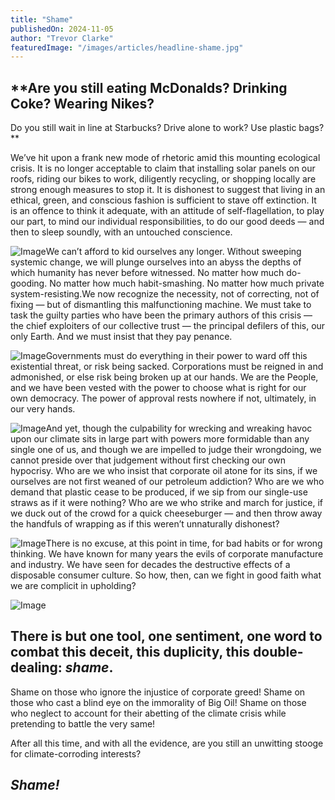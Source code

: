 ```yaml
---
title: "Shame"
publishedOn: 2024-11-05
author: "Trevor Clarke"
featuredImage: "/images/articles/headline-shame.jpg"
---
```


## **Are you still eating McDonalds? Drinking Coke? Wearing Nikes?
Do you still wait in line at Starbucks? Drive alone to work? Use plastic bags?**

We’ve hit upon a frank new mode of rhetoric amid this mounting ecological crisis. It is no longer acceptable to claim that installing solar panels on our roofs, riding our bikes to work, diligently recycling, or shopping locally are strong enough measures to stop it. It is dishonest to suggest that living in an ethical, green, and conscious fashion is sufficient to stave off extinction. It is an offence to think it adequate, with an attitude of self-flagellation, to play our part, to mind our individual responsibilities, to do our good deeds — and then to sleep soundly, with an untouched conscience.

![Image](/images/articles/0-happy-meal.jpg)We can’t afford to kid ourselves any longer. Without sweeping systemic change, we will plunge ourselves into an abyss the depths of which humanity has never before witnessed. No matter how much do-gooding. No matter how much habit-smashing. No matter how much private system-resisting.We now recognize the necessity, not of correcting, not of fixing — but of dismantling this malfunctioning machine. We must take to task the guilty parties who have been the primary authors of this crisis — the chief exploiters of our collective trust — the principal defilers of this, our only Earth. And we must insist that they pay penance.

![Image](/images/articles/stanislav-kondratiev-icpw-gzd2tm-unsplash.jpg)Governments must do everything in their power to ward off this existential threat, or risk being sacked. Corporations must be reigned in and admonished, or else risk being broken up at our hands. We are the People, and we have been vested with the power to choose what is right for our own democracy. The power of approval rests nowhere if not, ultimately, in our very hands.

![Image](/images/articles/joao-silas-jp1kdexsn5e-unsplash.jpg)And yet, though the culpability for wrecking and wreaking havoc upon our climate sits in large part with powers more formidable than any single one of us, and though we are impelled to judge their wrongdoing, we cannot preside over that judgement without first checking our own hypocrisy. Who are we who insist that corporate oil atone for its sins, if we ourselves are not first weaned of our petroleum addiction? Who are we who demand that plastic cease to be produced, if we sip from our single-use straws as if it were nothing? Who are we who strike and march for justice, if we duck out of the crowd for a quick cheeseburger — and then throw away the handfuls of wrapping as if this weren’t unnaturally dishonest?

![Image](/images/articles/imani-clovis-lxvxpa1lovm-unsplash.jpg)There is no excuse, at this point in time, for bad habits or for wrong thinking. We have known for many years the evils of corporate manufacture and industry. We have seen for decades the destructive effects of a disposable consumer culture. So how, then, can we fight in good faith what we are complicit in upholding?

![Image](/images/articles/jo-lanta-74qcxem8yyw-unsplash.jpg)
## **There is but one tool, one sentiment, one word to combat this deceit, this duplicity, this double-dealing: *shame*.**

Shame on those who ignore the injustice of corporate greed! Shame on those who cast a blind eye on the immorality of Big Oil! Shame on those who neglect to account for their abetting of the climate crisis while pretending to battle the very same!

After all this time, and with all the evidence, are you still an unwitting stooge for climate-corroding interests?

## ***Shame!***

‍
